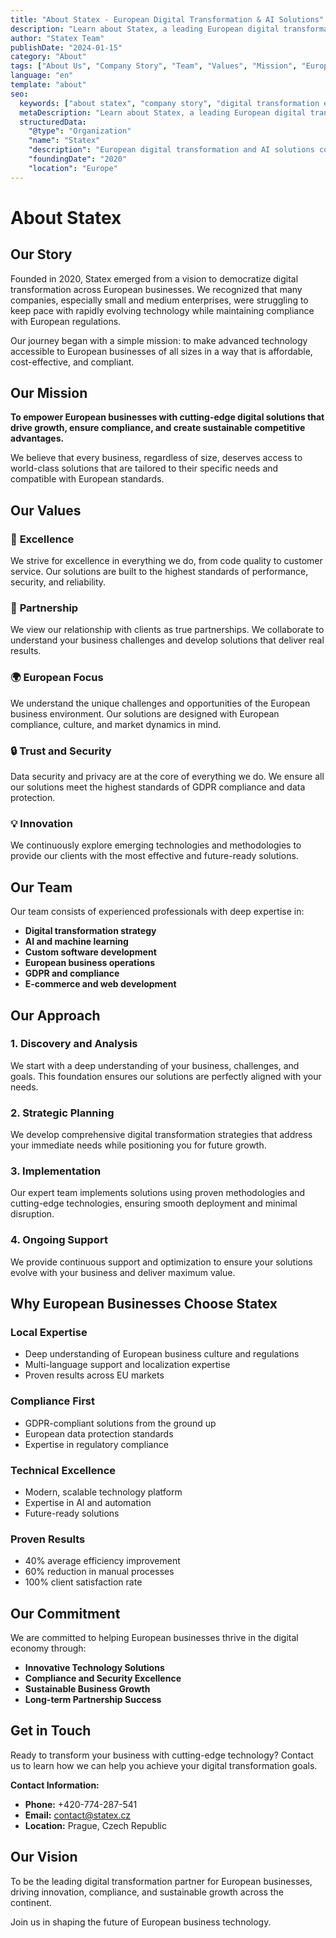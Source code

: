```yaml
---
title: "About Statex - European Digital Transformation & AI Solutions"
description: "Learn about Statex, a leading European digital transformation company. Discover our mission, values, team, and commitment to helping businesses succeed in the digital age."
author: "Statex Team"
publishDate: "2024-01-15"
category: "About"
tags: ["About Us", "Company Story", "Team", "Values", "Mission", "European Business"]
language: "en"
template: "about"
seo:
  keywords: ["about statex", "company story", "digital transformation experts", "European business", "team values"]
  metaDescription: "Learn about Statex, a leading European digital transformation company with expertise in AI automation and custom software development."
  structuredData:
    "@type": "Organization"
    "name": "Statex"
    "description": "European digital transformation and AI solutions company"
    "foundingDate": "2020"
    "location": "Europe"
---
```


# About Statex

## Our Story

Founded in 2020, Statex emerged from a vision to democratize digital transformation across European businesses. We recognized that many companies, especially small and medium enterprises, were struggling to keep pace with rapidly evolving technology while maintaining compliance with European regulations.

Our journey began with a simple mission: to make advanced technology accessible to European businesses of all sizes in a way that is affordable, cost-effective, and compliant.

## Our Mission

**To empower European businesses with cutting-edge digital solutions that drive growth, ensure compliance, and create sustainable competitive advantages.**

We believe that every business, regardless of size, deserves access to world-class solutions that are tailored to their specific needs and compatible with European standards.

## Our Values

### 🎯 **Excellence**
We strive for excellence in everything we do, from code quality to customer service. Our solutions are built to the highest standards of performance, security, and reliability.

### 🤝 **Partnership**
We view our relationship with clients as true partnerships. We collaborate to understand your business challenges and develop solutions that deliver real results.

### 🌍 **European Focus**
We understand the unique challenges and opportunities of the European business environment. Our solutions are designed with European compliance, culture, and market dynamics in mind.

### 🔒 **Trust and Security**
Data security and privacy are at the core of everything we do. We ensure all our solutions meet the highest standards of GDPR compliance and data protection.

### 💡 **Innovation**
We continuously explore emerging technologies and methodologies to provide our clients with the most effective and future-ready solutions.

## Our Team

Our team consists of experienced professionals with deep expertise in:

- **Digital transformation strategy**
- **AI and machine learning**
- **Custom software development**
- **European business operations**
- **GDPR and compliance**
- **E-commerce and web development**

## Our Approach

### 1. **Discovery and Analysis**
We start with a deep understanding of your business, challenges, and goals. This foundation ensures our solutions are perfectly aligned with your needs.

### 2. **Strategic Planning**
We develop comprehensive digital transformation strategies that address your immediate needs while positioning you for future growth.

### 3. **Implementation**
Our expert team implements solutions using proven methodologies and cutting-edge technologies, ensuring smooth deployment and minimal disruption.

### 4. **Ongoing Support**
We provide continuous support and optimization to ensure your solutions evolve with your business and deliver maximum value.

## Why European Businesses Choose Statex

### **Local Expertise**
- Deep understanding of European business culture and regulations
- Multi-language support and localization expertise
- Proven results across EU markets

### **Compliance First**
- GDPR-compliant solutions from the ground up
- European data protection standards
- Expertise in regulatory compliance

### **Technical Excellence**
- Modern, scalable technology platform
- Expertise in AI and automation
- Future-ready solutions

### **Proven Results**
- 40% average efficiency improvement
- 60% reduction in manual processes
- 100% client satisfaction rate

## Our Commitment

We are committed to helping European businesses thrive in the digital economy through:

- **Innovative Technology Solutions**
- **Compliance and Security Excellence**
- **Sustainable Business Growth**
- **Long-term Partnership Success**

## Get in Touch

Ready to transform your business with cutting-edge technology? Contact us to learn how we can help you achieve your digital transformation goals.

**Contact Information:**
- **Phone:** +420-774-287-541
- **Email:** contact@statex.cz
- **Location:** Prague, Czech Republic

## Our Vision

To be the leading digital transformation partner for European businesses, driving innovation, compliance, and sustainable growth across the continent.

Join us in shaping the future of European business technology. 